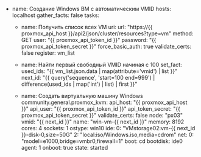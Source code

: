 - name: Создание Windows ВМ с автоматическим VMID
  hosts: localhost
  gather_facts: false
  tasks:

    - name: Получить список всех VM
      uri:
        url: "https://{{ proxmox_api_host }}/api2/json/cluster/resources?type=vm"
        method: GET
        user: "{{ proxmox_api_token_id }}"
        password: "{{ proxmox_api_token_secret }}"
        force_basic_auth: true
        validate_certs: false
      register: vm_list

    - name: Найти первый свободный VMID начиная с 100
      set_fact:
        used_ids: "{{ vm_list.json.data | map(attribute='vmid') | list }}"
        next_id: "{{ query('sequence', 'start=100 end=999') | difference(used_ids | map('int') | list) | first }}"

    - name: Создать виртуальную машину Windows
      community.general.proxmox_kvm:
        api_host: "{{ proxmox_api_host }}"
        api_user: "{{ proxmox_api_token_id }}"
        api_token_secret: "{{ proxmox_api_token_secret }}"
        validate_certs: false
        node: "px03"
        vmid: "{{ next_id }}"
        name: "win-vm-{{ next_id }}"
        memory: 8192
        cores: 4
        sockets: 1
        ostype: win10
        ide:
          0: "VMstorage02:vm-{{ next_id }}-disk-0,size=50G"
          2: "local:iso/Windows.iso,media=cdrom"
        net:
          0: "model=e1000,bridge=vmbr0,firewall=1"
        boot: cd
        bootdisk: ide0
        agent: 1
        onboot: true
        state: started

